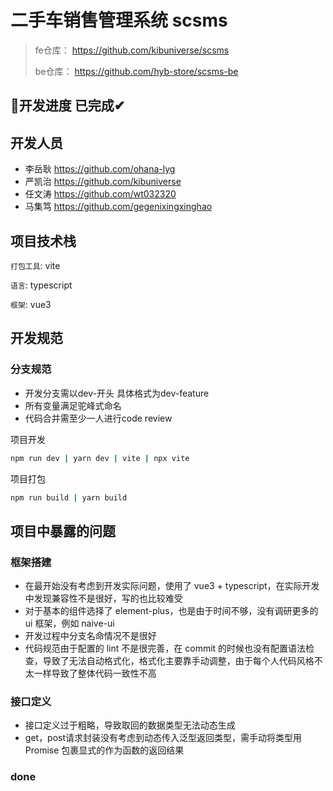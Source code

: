 # 二手车销售管理系统 scsms

> fe仓库： https://github.com/kibuniverse/scsms
>
> be仓库： https://github.com/hyb-store/scsms-be


## 🎯开发进度 已完成✔

## 开发人员
- 李岳耿 https://github.com/ohana-lyg
- 严凯治 https://github.com/kibuniverse
- 任文涛 https://github.com/wt032320
- 马集笃 https://github.com/gegenixingxinghao

## 项目技术栈
`打包工具`: vite

`语言`: typescript

`框架`: vue3

## 开发规范
### 分支规范
- 开发分支需以dev-开头 具体格式为dev-feature
- 所有变量满足驼峰式命名
- 代码合并需至少一人进行code review

项目开发
```bash
npm run dev | yarn dev | vite | npx vite
```

项目打包
```bash
npm run build | yarn build 
```

## 项目中暴露的问题

### 框架搭建
 - 在最开始没有考虑到开发实际问题，使用了 vue3 + typescript，在实际开发中发现兼容性不是很好，写的也比较难受
 - 对于基本的组件选择了 element-plus，也是由于时间不够，没有调研更多的 ui 框架，例如 naive-ui
 - 开发过程中分支名命情况不是很好
 - 代码规范由于配置的 lint 不是很完善，在 commit 的时候也没有配置语法检查，导致了无法自动格式化，格式化主要靠手动调整，由于每个人代码风格不太一样导致了整体代码一致性不高

### 接口定义
 - 接口定义过于粗略，导致取回的数据类型无法动态生成
 - get，post请求封装没有考虑到动态传入泛型返回类型，需手动将类型用 Promise 包裹显式的作为函数的返回结果

### done
